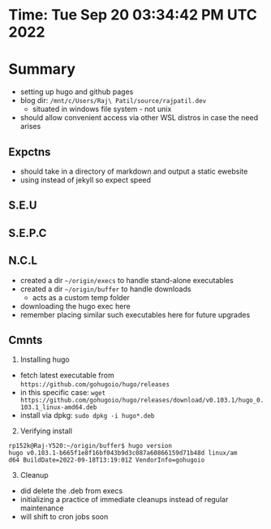 # Time: Tue Sep 20 03:34:42 PM UTC 2022

# Summary
 - setting up hugo and github pages
 - blog dir:
`/mnt/c/Users/Raj\ Patil/source/rajpatil.dev`
	- situated in windows file system - not unix
 - should allow convenient access via other WSL distros in case the need arises

## Expctns
 - should take in a directory of markdown and output a static ewebsite
 - using instead of jekyll so expect speed

## S.E.U

## S.E.P.C

## N.C.L

 - created a dir `~/origin/execs` to handle stand-alone executables
 - created a dir `~/origin/buffer` to handle downloads 
	- acts as a custom temp folder
 - downloading the hugo exec here
 - remember placing similar such executables here for future upgrades

## Cmnts

1. Installing hugo
 - fetch latest executable from `https://github.com/gohugoio/hugo/releases`
 - in this specific case:
`wget https://github.com/gohugoio/hugo/releases/download/v0.103.1/hugo_0.103.1_linux-amd64.deb`
 - install via dpkg:
`sudo dpkg -i hugo*.deb`

2. Verifying install

```
rp152k@Raj-Y520:~/origin/buffer$ hugo version
hugo v0.103.1-b665f1e8f16bf043b9d3c087a60866159d71b48d linux/am
d64 BuildDate=2022-09-18T13:19:01Z VendorInfo=gohugoio
```
3. Cleanup

 - did delete the .deb from execs
 - initializing a practice of immediate cleanups instead of regular maintenance
 - will shift to cron jobs soon
